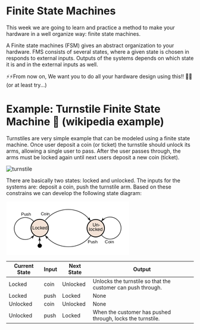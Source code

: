 # Finite State Machines

This week we are going to learn and practice a method to make your hardware in a well organize way: finite state machines.

A Finite state machines (FSM) gives an abstract organization to your hardware. FMS consists of several states, where a given state is chosen in responds to external inputs. Outputs of the systems depends on which state it is and in the external inputs as well.

:zap::zap:From now on, We want you to do all your hardware design using this!! :speak_no_evil::speak_no_evil: (or at least try...)

# Example: Turnstile Finite State Machine :suspension_railway: (wikipedia example)

Turnstiles are very simple example that can be modeled using a finite state machine. Once user deposit a coin (or ticket) the turnstile should unlock its arms, allowing a single user to pass. After the user passes through, the arms must be locked again until next users deposit a new coin (ticket).

![turnstile](pics/giphy_turnstile.gif "turnstile")

There are basically two states: locked and unlocked. The inputs for the systems are: deposit a coin, push the turnstile arm. Based on these constrains we can develop the following state diagram:

![turnstile_state](pics/330px-Turnstile_state_machine_colored.svg.png "s")

|  Current State |   Input|  Next State |  Output |
|---|---|---|---|
|  Locked | coin  | Unlocked  | Unlocks the turnstile so that the customer can push through.  |
|  Locked |  push | Locked  |  None |
|  Unlocked | coin  | Unlocked  | None  |
| Unlocked |  push  |  Locked | When the customer has pushed through, locks the turnstile.  |
